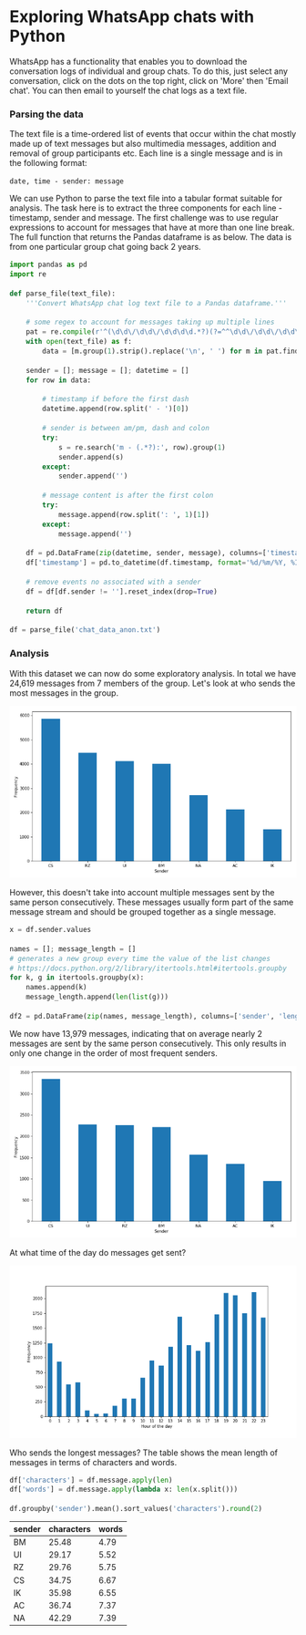 # Exploring WhatsApp chats with Python

WhatsApp has a functionality that enables you to download the conversation logs of individual and group chats.  To do this, just select any conversation, click on the dots on the top right, click on 'More' then 'Email chat'.  You can then email to yourself the chat logs as a text file.

### Parsing the data

The text file is a time-ordered list of events that occur within the chat mostly made up of text messages but also multimedia messages, addition and removal of group participants etc.  Each line is a single message and is in the following format:  

`date, time - sender: message`

We can use Python to parse the text file into a tabular format suitable for analysis.  The task here is to extract the three components for each line - timestamp, sender and message.  The first challenge was to use regular expressions to account for messages that have at more than one line break.  The full function that returns the Pandas dataframe is as below.  The data is from one particular group chat going back 2 years.

```python
import pandas as pd
import re

def parse_file(text_file):
    '''Convert WhatsApp chat log text file to a Pandas dataframe.'''
    
    # some regex to account for messages taking up multiple lines
    pat = re.compile(r'^(\d\d\/\d\d\/\d\d\d\d.*?)(?=^^\d\d\/\d\d\/\d\d\d\d|\Z)', re.S | re.M)
    with open(text_file) as f:
        data = [m.group(1).strip().replace('\n', ' ') for m in pat.finditer(f.read())]

    sender = []; message = []; datetime = []
    for row in data:

        # timestamp if before the first dash
        datetime.append(row.split(' - ')[0])

        # sender is between am/pm, dash and colon
        try:
            s = re.search('m - (.*?):', row).group(1)
            sender.append(s)
        except:
            sender.append('')

        # message content is after the first colon
        try:
            message.append(row.split(': ', 1)[1])
        except:
            message.append('')

    df = pd.DataFrame(zip(datetime, sender, message), columns=['timestamp', 'sender', 'message'])
    df['timestamp'] = pd.to_datetime(df.timestamp, format='%d/%m/%Y, %I:%M %p')

    # remove events no associated with a sender
    df = df[df.sender != ''].reset_index(drop=True)
    
    return df

df = parse_file('chat_data_anon.txt')
```

### Analysis

With this dataset we can now do some exploratory analysis.  In total we have 24,619 messages from 7 members of the group.  Let's look at who sends the most messages in the group.

![](figs_whatsapp/fig1.png)

However, this doesn't take into account multiple messages sent by the same person consecutively.  These messages usually form part of the same message stream and should be grouped together as a single message.  

```python
x = df.sender.values

names = []; message_length = []
# generates a new group every time the value of the list changes
# https://docs.python.org/2/library/itertools.html#itertools.groupby
for k, g in itertools.groupby(x):
    names.append(k)
    message_length.append(len(list(g)))
    
df2 = pd.DataFrame(zip(names, message_length), columns=['sender', 'length'])
```

We now have 13,979 messages, indicating that on average nearly 2 messages are sent by the same person consecutively.  This only results in only one change in the order of most frequent senders.

![](figs_whatsapp/fig2.png)

At what time of the day do messages get sent?

![](figs_whatsapp/fig3.png)


Who sends the longest messages?  The table shows the mean length of messages in terms of characters and words.

```python
df['characters'] = df.message.apply(len)
df['words'] = df.message.apply(lambda x: len(x.split()))

df.groupby('sender').mean().sort_values('characters').round(2)
```

| sender   | characters  | words  |
| -------- |-------------| -----  |
| BM       | 25.48		 | 4.79   |
| UI       | 29.17       | 5.52   |
| RZ 	   | 29.76       | 5.75   |
| CS 	   | 34.75       | 6.67   |
| IK 	   | 35.98       | 6.55   |
| AC 	   | 36.74       | 7.37   |
| NA 	   | 42.29       | 7.39   |






